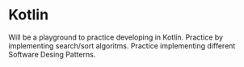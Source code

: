 # Kotlin

Will be a playground to practice developing in Kotlin.
Practice by implementing search/sort algoritms.
Practice implementing different Software Desing Patterns.
